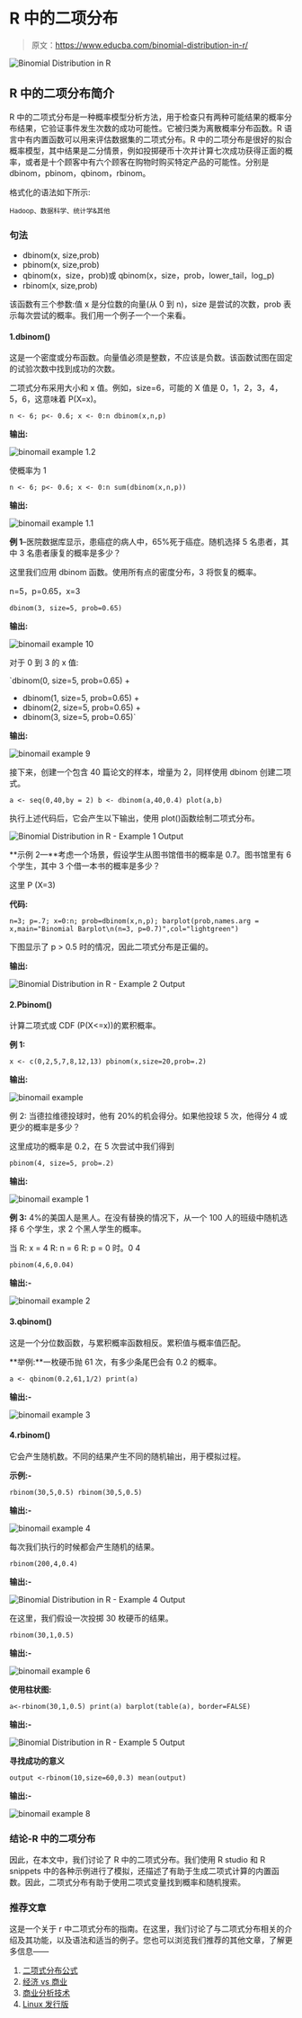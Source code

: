 # R 中的二项分布

> 原文：<https://www.educba.com/binomial-distribution-in-r/>

![Binomial Distribution in R](img/87cc4d5b4f9cab49335bc0d53f1a295c.png)



## R 中的二项分布简介

R 中的二项式分布是一种概率模型分析方法，用于检查只有两种可能结果的概率分布结果，它验证事件发生次数的成功可能性。它被归类为离散概率分布函数。R 语言中有内置函数可以用来评估数据集的二项式分布。R 中的二项分布是很好的拟合概率模型，其中结果是二分情景，例如投掷硬币十次并计算七次成功获得正面的概率，或者是十个顾客中有六个顾客在购物时购买特定产品的可能性。分别是 dbinom，pbinom，qbinom，rbinom。

格式化的语法如下所示:

<small>Hadoop、数据科学、统计学&其他</small>

### 句法

*   dbinom(x, size,prob)
*   pbinom(x, size,prob)
*   qbinom(x，size，prob)或 qbinom(x，size，prob，lower_tail，log_p)
*   rbinom(x, size,prob)

该函数有三个参数:值 x 是分位数的向量(从 0 到 n)，size 是尝试的次数，prob 表示每次尝试的概率。我们用一个例子一个一个来看。

#### 1.dbinom()

这是一个密度或分布函数。向量值必须是整数，不应该是负数。该函数试图在固定的试验次数中找到成功的次数。

二项式分布采用大小和 x 值。例如，size=6，可能的 X 值是 0，1，2，3，4，5，6，这意味着 P(X=x)。

`n <- 6; p<- 0.6; x <- 0:n
dbinom(x,n,p)`

**输出:**

![binomail example 1.2](img/1200e1c37072f5b274913abb3039f114.png)



使概率为 1

`n <- 6; p<- 0.6; x <- 0:n
sum(dbinom(x,n,p))`

**输出:**

![binomail example 1.1](img/3b656289e59562d93bafbe2fc9081def.png)



**例 1**–医院数据库显示，患癌症的病人中，65%死于癌症。随机选择 5 名患者，其中 3 名患者康复的概率是多少？

这里我们应用 dbinom 函数。使用所有点的密度分布，3 将恢复的概率。

n=5，p=0.65，x=3

`dbinom(3, size=5, prob=0.65)`

**输出:**

![binomail example 10](img/013f94f40a1afddb424f92a05094889b.png)



对于 0 到 3 的 x 值:

`dbinom(0, size=5, prob=0.65) +
+ dbinom(1, size=5, prob=0.65) +
+ dbinom(2, size=5, prob=0.65) +
+ dbinom(3, size=5, prob=0.65)`

**输出:**

![binomail example 9](img/da035107ed10afc716606f0f0d14ca34.png)



接下来，创建一个包含 40 篇论文的样本，增量为 2，同样使用 dbinom 创建二项式。

`a <- seq(0,40,by = 2)
b <- dbinom(a,40,0.4)
plot(a,b)`

执行上述代码后，它会产生以下输出，使用 plot()函数绘制二项式分布。

![Binomial Distribution in R - Example 1 Output](img/266d402f60954534e09a09849af59db0.png)



**示例 2—**考虑一个场景，假设学生从图书馆借书的概率是 0.7。图书馆里有 6 个学生，其中 3 个借一本书的概率是多少？

这里 P (X=3)

**代码:**

`n=3; p=.7; x=0:n; prob=dbinom(x,n,p);
barplot(prob,names.arg = x,main="Binomial Barplot\n(n=3, p=0.7)",col="lightgreen")`

下图显示了 p > 0.5 时的情况，因此二项式分布是正偏的。

**输出:**

![Binomial Distribution in R - Example 2 Output](img/b2535957e9bd312fcccebb64bba96ba0.png)



#### 2.Pbinom()

计算二项式或 CDF (P(X<=x))的累积概率。

**例 1:**

`x <- c(0,2,5,7,8,12,13)
pbinom(x,size=20,prob=.2)`

**输出:**

![binomail example](img/02f7d227bc2370592eb713c45482d863.png)



例 2: 当德拉维德投球时，他有 20%的机会得分。如果他投球 5 次，他得分 4 或更少的概率是多少？

这里成功的概率是 0.2，在 5 次尝试中我们得到

`pbinom(4, size=5, prob=.2)`

**输出:**

![binomail example 1](img/d43c80f2963de981cf25453d51bc96fe.png)



**例 3:** 4%的美国人是黑人。在没有替换的情况下，从一个 100 人的班级中随机选择 6 个学生，求 2 个黑人学生的概率。

当 R: x = 4 R: n = 6 R: p = 0 时。0 4

`pbinom(4,6,0.04)`

**输出:-**

![binomail example 2](img/c0a5ab0eab34d8c6c5309912e2f793d6.png)



#### 3.qbinom()

这是一个分位数函数，与累积概率函数相反。累积值与概率值匹配。

**举例:**一枚硬币抛 61 次，有多少条尾巴会有 0.2 的概率。

`a <- qbinom(0.2,61,1/2)
print(a)`

**输出:-**

![binomail example 3](img/bd5dbc8873d82d0ba2851d848523649d.png)



#### 4.rbinom()

它会产生随机数。不同的结果产生不同的随机输出，用于模拟过程。

**示例:-**

`rbinom(30,5,0.5)
rbinom(30,5,0.5)`

**输出:-**

![binomail example 4](img/53357ce3476a0f74b7727dd6253e60d3.png)



每次我们执行的时候都会产生随机的结果。

`rbinom(200,4,0.4)`

**输出:-**

![Binomial Distribution in R - Example 4 Output](img/d7cfdd5fdf01fd10629f2a757bee5001.png)



在这里，我们假设一次投掷 30 枚硬币的结果。

`rbinom(30,1,0.5)`

**输出:-**

![binomail example 6](img/2115df319131f9b7d56a70d4f4839d39.png)



**使用柱状图:**

`a<-rbinom(30,1,0.5)
print(a)
barplot(table(a), border=FALSE)`

**输出:-**

![Binomial Distribution in R - Example 5 Output](img/085d3143043c1be364bf2d140e6fe359.png)



**寻找成功的意义**

`output <-rbinom(10,size=60,0.3)
mean(output)`

**输出:-**

![binomail example 8](img/2267da6d148e9f328b2d59528acf45b4.png)



### 结论-R 中的二项分布

因此，在本文中，我们讨论了 R 中的二项式分布。我们使用 R studio 和 R snippets 中的各种示例进行了模拟，还描述了有助于生成二项式计算的内置函数。因此，二项式分布有助于使用二项式变量找到概率和随机搜索。

### 推荐文章

这是一个关于 r 中二项式分布的指南。在这里，我们讨论了与二项式分布相关的介绍及其功能，以及语法和适当的例子。您也可以浏览我们推荐的其他文章，了解更多信息——

1.  [二项式分布公式](https://www.educba.com/binomial-distribution-formula/)
2.  [经济 vs 商业](https://www.educba.com/economics-vs-business/)
3.  [商业分析技术](https://www.educba.com/business-analytics-techniques/)
4.  [Linux 发行版](https://www.educba.com/linux-distributions/)





